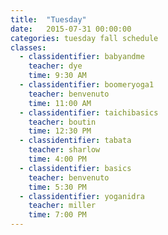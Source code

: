 ```yaml
---
title:  "Tuesday"
date:   2015-07-31 00:00:00
categories: tuesday fall schedule
classes:
  - classidentifier: babyandme
    teacher: dye
    time: 9:30 AM
  - classidentifier: boomeryoga1
    teacher: benvenuto
    time: 11:00 AM
  - classidentifier: taichibasics
    teacher: boutin
    time: 12:30 PM
  - classidentifier: tabata
    teacher: sharlow
    time: 4:00 PM
  - classidentifier: basics
    teacher: benvenuto
    time: 5:30 PM
  - classidentifier: yoganidra
    teacher: miller
    time: 7:00 PM
---
```

